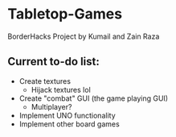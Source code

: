# Tabletop-Games
BorderHacks Project by Kumail and Zain Raza

## Current to-do list:
- Create textures
  - Hijack textures lol
- Create "combat" GUI (the game playing GUI)
  - Multiplayer?
- Implement UNO functionality
- Implement other board games
